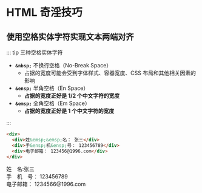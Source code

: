 # HTML 奇淫技巧

## 使用空格实体字符实现文本两端对齐

::: tip 三种空格实体字符

- **`&nbsp;`** 不换行空格（No-Break Space）
  - 占据的宽度可能会受到字体样式、容器宽度、CSS 布局和其他相关因素的影响
- **`&ensp;`** 半角空格（En Space）
  - **占据的宽度正好是 1/2 个中文字符的宽度**
- **`&emsp;`** 全角空格（Em Space）
  - **占据的宽度正好是 1 个中文字符的宽度**

:::

```html
<div>
  <div>姓&emsp;&emsp;名： 张三</div>
  <div>手&ensp;机&ensp;号： 123456789</div>
  <div>电子邮箱： 123456@1996.com</div>
</div>
```

<div>
  <div>姓&emsp;名:张三</div>
  <div>手&emsp;机&emsp;号： 123456789</div>
  <div>电子邮箱： 1234566@1996.com</div>
</div>
